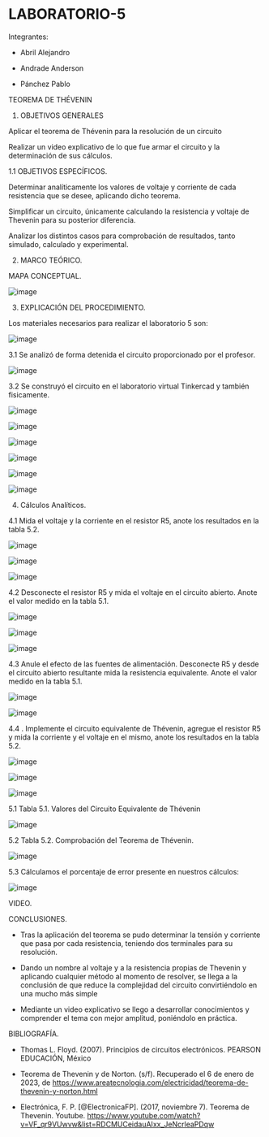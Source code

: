 # LABORATORIO-5

Integrantes:

- Abril Alejandro

- Andrade Anderson

- Pánchez Pablo

TEOREMA DE THÉVENIN

1. OBJETIVOS GENERALES

Aplicar el teorema de Thévenin para la resolución de un circuito

Realizar un video explicativo de lo que fue armar el circuito y la determinación de sus cálculos.

1.1 OBJETIVOS ESPECÍFICOS.

Determinar analíticamente los valores de voltaje y corriente de cada resistencia que se desee, aplicando dicho teorema.

Simplificar un circuito, únicamente calculando la resistencia y voltaje de Thevenin para su posterior diferencia.

Analizar los distintos casos para comprobación de resultados, tanto simulado, calculado y experimental.

2. MARCO TEÓRICO.

MAPA CONCEPTUAL.

![image](https://user-images.githubusercontent.com/117920423/210918565-7db22ae6-823f-491c-b62c-71bd08eb72c7.png)

3. EXPLICACIÓN DEL PROCEDIMIENTO.

Los materiales necesarios para realizar el laboratorio 5 son:

![image](https://user-images.githubusercontent.com/117920423/210918989-28d4b8d3-62ac-4a0b-bb25-6052e1c2ef57.png)

3.1 Se analizó de forma detenida el circuito proporcionado por el profesor.

![image](https://user-images.githubusercontent.com/117920423/210919065-32ff7fc0-eada-4ca9-8977-0dc9902c512e.png)

3.2 Se construyó el circuito en el laboratorio virtual Tinkercad y también fisicamente.

![image](https://user-images.githubusercontent.com/117920423/210919377-d66129a1-0a45-4e72-b4d7-977db242b210.png)

![image](https://user-images.githubusercontent.com/117920423/210920118-18017bbf-a924-480e-b2f4-20f19ed85e8d.png)

![image](https://user-images.githubusercontent.com/117920423/210951571-9290dc46-1cb1-482b-9793-f09db6c5f7b9.png)

![image](https://user-images.githubusercontent.com/117920423/210951630-b2d8b78b-275f-4f01-a653-b9889adddc3a.png)

![image](https://user-images.githubusercontent.com/117920423/210951696-7cfc9661-e94d-4b4f-bc7f-f67c7893b5e3.png)

![image](https://user-images.githubusercontent.com/117920423/210951753-b1caeeee-3974-4c19-a661-f92956583915.png)

4. Cálculos Analíticos.

4.1 Mida el voltaje y la corriente en el resistor R5, anote los resultados en la tabla 5.2.

![image](https://user-images.githubusercontent.com/117920423/210919769-70d5a5be-ac4c-4f1d-9ef6-fbb8cc65d211.png)

![image](https://user-images.githubusercontent.com/117920423/210920200-8c14928f-febf-4c34-aa67-b2bb8a23f379.png)

![image](https://user-images.githubusercontent.com/117920423/210919696-239a3308-d121-42c4-bb90-f95a01d71db4.png)

4.2 Desconecte el resistor R5 y mida el voltaje en el circuito abierto. Anote el valor medido en la tabla 5.1.

![image](https://user-images.githubusercontent.com/117920423/210920534-ff5d2b3b-c5d9-4100-8a1e-de3d2721fe00.png)

![image](https://user-images.githubusercontent.com/117920423/210920551-c0f8746f-0bbe-45ce-8cf4-813e510b053d.png)

![image](https://user-images.githubusercontent.com/117920423/210920584-f8080d94-c5c5-4bb5-b949-0440e208ca0e.png)

4.3 Anule el efecto de las fuentes de alimentación. Desconecte R5 y desde el circuito abierto resultante mida la resistencia equivalente. Anote el valor medido en la tabla 5.1.

![image](https://user-images.githubusercontent.com/117920423/210920683-562ac8ad-a4be-4fc0-9d1a-b99100c47670.png)

![image](https://user-images.githubusercontent.com/117920423/210920702-2eb94f37-d656-4af7-a889-f5d117a10200.png)

4.4 . Implemente el circuito equivalente de Thévenin, agregue el resistor R5 y mida la corriente y el voltaje en el mismo, anote los resultados en la tabla 5.2.

![image](https://user-images.githubusercontent.com/117920423/210931375-5a5678a9-750e-448a-bdbc-d4a7ebec0517.png)

![image](https://user-images.githubusercontent.com/117920423/210920849-fbf12a8a-df4a-4ec6-8d24-eaca5f22e272.png)

![image](https://user-images.githubusercontent.com/117920423/210920863-94e98f29-1d78-4d3c-b748-63dbe35c2203.png)

5.1 Tabla 5.1. Valores del Circuito Equivalente de Thévenin

![image](https://user-images.githubusercontent.com/117920423/210951413-321037ab-7451-4dba-b596-0ca54e3bcdb8.png)

5.2 Tabla 5.2. Comprobación del Teorema de Thévenin.

![image](https://user-images.githubusercontent.com/117920423/210921008-87766b7b-5953-40b4-9541-cbe95b88e248.png)

5.3 Cálculamos el porcentaje de error presente en nuestros cálculos:

![image](https://user-images.githubusercontent.com/117920423/210945708-85250219-e7d5-4713-a2ce-6ce71b5c5b23.png)

VIDEO.



CONCLUSIONES.

- Tras la aplicación del teorema se pudo determinar la tensión y corriente que pasa por cada resistencia, teniendo dos terminales para su resolución.

- Dando un nombre al voltaje y a la resistencia propias de Thevenin y aplicando cualquier método al momento de resolver, se llega a la conclusión de que reduce la complejidad del circuito convirtiéndolo en una mucho más simple

- Mediante un video explicativo se llego a desarrollar conocimientos y comprender el tema con mejor amplitud, poniéndolo en práctica.

BIBLIOGRAFÍA.

- Thomas L. Floyd. (2007). Principios de circuitos electrónicos. PEARSON EDUCACIÓN, México

- Teorema de Thevenin y de Norton. (s/f). Recuperado el 6 de enero de 2023, de https://www.areatecnologia.com/electricidad/teorema-de-thevenin-y-norton.html

- Electrónica, F. P. [@ElectronicaFP]. (2017, noviembre 7). Teorema de Thevenin. Youtube. https://www.youtube.com/watch?v=VF_qr9VUwvw&list=RDCMUCeidauAIxx_JeNcrleaPDqw

















